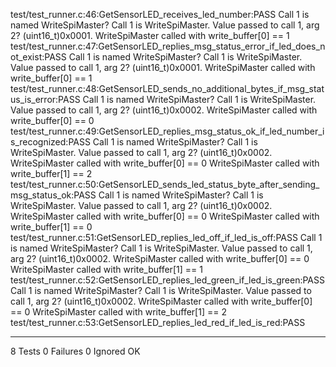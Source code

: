 test/test_runner.c:46:GetSensorLED_receives_led_number:PASS
Call 1 is named WriteSpiMaster? Call 1 is WriteSpiMaster.
Value passed to call 1, arg 2? (uint16_t)0x0001.
WriteSpiMaster called with write_buffer[0] == 1
test/test_runner.c:47:GetSensorLED_replies_msg_status_error_if_led_does_not_exist:PASS
Call 1 is named WriteSpiMaster? Call 1 is WriteSpiMaster.
Value passed to call 1, arg 2? (uint16_t)0x0001.
WriteSpiMaster called with write_buffer[0] == 1
test/test_runner.c:48:GetSensorLED_sends_no_additional_bytes_if_msg_status_is_error:PASS
Call 1 is named WriteSpiMaster? Call 1 is WriteSpiMaster.
Value passed to call 1, arg 2? (uint16_t)0x0002.
WriteSpiMaster called with write_buffer[0] == 0
test/test_runner.c:49:GetSensorLED_replies_msg_status_ok_if_led_number_is_recognized:PASS
Call 1 is named WriteSpiMaster? Call 1 is WriteSpiMaster.
Value passed to call 1, arg 2? (uint16_t)0x0002.
WriteSpiMaster called with write_buffer[0] == 0
WriteSpiMaster called with write_buffer[1] == 2
test/test_runner.c:50:GetSensorLED_sends_led_status_byte_after_sending_msg_status_ok:PASS
Call 1 is named WriteSpiMaster? Call 1 is WriteSpiMaster.
Value passed to call 1, arg 2? (uint16_t)0x0002.
WriteSpiMaster called with write_buffer[0] == 0
WriteSpiMaster called with write_buffer[1] == 0
test/test_runner.c:51:GetSensorLED_replies_led_off_if_led_is_off:PASS
Call 1 is named WriteSpiMaster? Call 1 is WriteSpiMaster.
Value passed to call 1, arg 2? (uint16_t)0x0002.
WriteSpiMaster called with write_buffer[0] == 0
WriteSpiMaster called with write_buffer[1] == 1
test/test_runner.c:52:GetSensorLED_replies_led_green_if_led_is_green:PASS
Call 1 is named WriteSpiMaster? Call 1 is WriteSpiMaster.
Value passed to call 1, arg 2? (uint16_t)0x0002.
WriteSpiMaster called with write_buffer[0] == 0
WriteSpiMaster called with write_buffer[1] == 2
test/test_runner.c:53:GetSensorLED_replies_led_red_if_led_is_red:PASS

-----------------------
8 Tests 0 Failures 0 Ignored 
OK

